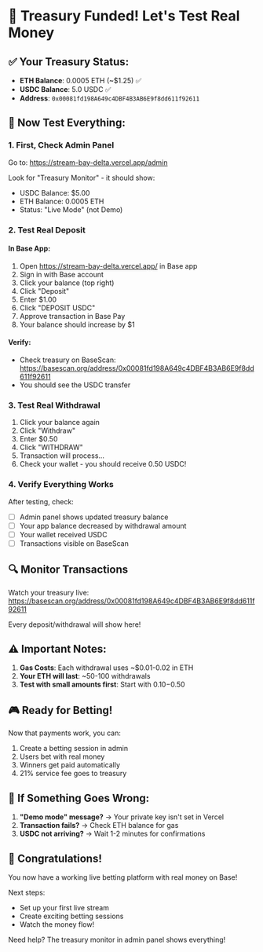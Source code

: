 # 🎉 Treasury Funded! Let's Test Real Money

## ✅ Your Treasury Status:
- **ETH Balance**: 0.0005 ETH (~$1.25) ✅
- **USDC Balance**: 5.0 USDC ✅
- **Address**: `0x00081fd198A649c4DBF4B3AB6E9f8dd611f92611`

## 🚀 Now Test Everything:

### 1. First, Check Admin Panel
Go to: https://stream-bay-delta.vercel.app/admin

Look for "Treasury Monitor" - it should show:
- USDC Balance: $5.00
- ETH Balance: 0.0005 ETH
- Status: "Live Mode" (not Demo)

### 2. Test Real Deposit

#### In Base App:
1. Open https://stream-bay-delta.vercel.app/ in Base app
2. Sign in with Base account
3. Click your balance (top right)
4. Click "Deposit"
5. Enter $1.00
6. Click "DEPOSIT USDC"
7. Approve transaction in Base Pay
8. Your balance should increase by $1

#### Verify:
- Check treasury on BaseScan: https://basescan.org/address/0x00081fd198A649c4DBF4B3AB6E9f8dd611f92611
- You should see the USDC transfer

### 3. Test Real Withdrawal

1. Click your balance again
2. Click "Withdraw"
3. Enter $0.50
4. Click "WITHDRAW"
5. Transaction will process...
6. Check your wallet - you should receive 0.50 USDC!

### 4. Verify Everything Works

After testing, check:
- [ ] Admin panel shows updated treasury balance
- [ ] Your app balance decreased by withdrawal amount
- [ ] Your wallet received USDC
- [ ] Transactions visible on BaseScan

## 🔍 Monitor Transactions

Watch your treasury live:
https://basescan.org/address/0x00081fd198A649c4DBF4B3AB6E9f8dd611f92611

Every deposit/withdrawal will show here!

## ⚠️ Important Notes:

1. **Gas Costs**: Each withdrawal uses ~$0.01-0.02 in ETH
2. **Your ETH will last**: ~50-100 withdrawals
3. **Test with small amounts first**: Start with $0.10-$0.50

## 🎮 Ready for Betting!

Now that payments work, you can:
1. Create a betting session in admin
2. Users bet with real money
3. Winners get paid automatically
4. 21% service fee goes to treasury

## 🚨 If Something Goes Wrong:

1. **"Demo mode" message?** → Your private key isn't set in Vercel
2. **Transaction fails?** → Check ETH balance for gas
3. **USDC not arriving?** → Wait 1-2 minutes for confirmations

## 🎊 Congratulations!

You now have a working live betting platform with real money on Base! 

Next steps:
- Set up your first live stream
- Create exciting betting sessions
- Watch the money flow!

Need help? The treasury monitor in admin panel shows everything!
